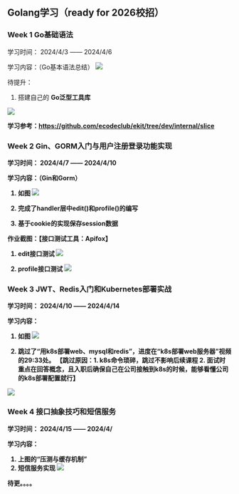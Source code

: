 ## Golang学习（ready for 2026校招）

### Week 1 Go基础语法
学习时间： 2024/4/3 —— 2024/4/6

学习内容：（Go基本语法总结）
<img src="images/week1_syntax.png">

待提升：
1. 搭建自己的 <b>Go泛型工具库<b>
<img src="images/week1_generic_kit.png">

学习参考：https://github.com/ecodeclub/ekit/tree/dev/internal/slice

### Week 2 Gin、GORM入门与用户注册登录功能实现

学习时间： 2024/4/7 —— 2024/4/10

学习内容：（Gin和Gorm）
1. 如图
   <img src="images/week2_content.png">

2. 完成了handler层中edit()和profile()的编写
3. 基于cookie的实现保存session数据

作业截图：【接口测试工具：Apifox】

1. edit接口测试
   <img src="images/week2_edit.png">

2. profile接口测试
   <img src="images/week2_profile.png">

### Week 3 JWT、Redis入门和Kubernetes部署实战

学习时间： 2024/4/10 —— 2024/4/14

学习内容：
1. 如图
   <img src="images/week3_content.png">

2. 跳过了“用k8s部署web、mysql和redis”，进度在“k8s部署web服务器”视频的29:33处。
【跳过原因：1. k8s命令琐碎，跳过不影响后续课程 2. 面试时重点在回答概念，且入职后确保自己在公司接触到k8s的时候，能够看懂公司的k8s部署配置就行】

<img src="images/week3_content_k8s.png">

### Week 4 接口抽象技巧和短信服务

学习时间： 2024/4/15 —— 2024/4/

学习内容：
1. 上图的“压测与缓存机制”
2. 短信服务实现
   <img src="images/week4_message.png">

待更。。。。